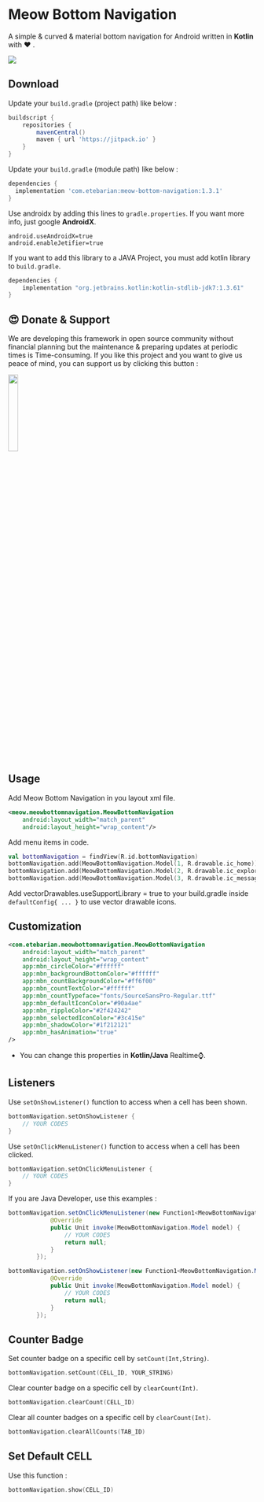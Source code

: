 # Meow Bottom Navigation
A simple & curved & material bottom navigation for Android written in **Kotlin** with ♥ .

![](https://github.com/shetmobile/MeowBottomNavigation/raw/master/resources/Preview.gif)

## Download

Update your `build.gradle` (project path) like below :

```groovy
buildscript {
    repositories {
        mavenCentral()
        maven { url 'https://jitpack.io' }
    }
}
```

Update your `build.gradle` (module path) like below :

```groovy
dependencies {
  implementation 'com.etebarian:meow-bottom-navigation:1.3.1'
}
```

Use androidx by adding this lines to `gradle.properties`. If you want more info, just google **AndroidX**.

```properties
android.useAndroidX=true
android.enableJetifier=true
```

If you want to add this library to a JAVA Project, you must add kotlin library to `build.gradle`.

```groovy
dependencies {
    implementation "org.jetbrains.kotlin:kotlin-stdlib-jdk7:1.3.61"
}
```
## 😍 Donate & Support

We are developing this framework in open source community without financial planning but the maintenance & preparing updates at periodic times is Time-consuming.
If you like this project and you want to give us peace of mind, you can support us by clicking this button :

<p>
<a href="https://cutt.ly/9jP8U6q">
<img width="20%" src="https://raw.githubusercontent.com/oneHamidreza/Meow-Framework-MVVM/master/Resources/img_support.png"/>
</a>
</p>

## Usage

Add Meow Bottom Navigation in you layout xml file.

```xml
<meow.meowbottomnavigation.MeowBottomNavigation
    android:layout_width="match_parent"
    android:layout_height="wrap_content"/>
```

Add menu items in code.

```kotlin
val bottomNavigation = findView(R.id.bottomNavigation)
bottomNavigation.add(MeowBottomNavigation.Model(1, R.drawable.ic_home))
bottomNavigation.add(MeowBottomNavigation.Model(2, R.drawable.ic_explore))
bottomNavigation.add(MeowBottomNavigation.Model(3, R.drawable.ic_message))
```

Add vectorDrawables.useSupportLibrary = true to your build.gradle inside `defaultConfig{ ... }` to use vector drawable icons.

## Customization

```xml
<com.etebarian.meowbottomnavigation.MeowBottomNavigation
    android:layout_width="match_parent"
    android:layout_height="wrap_content"
    app:mbn_circleColor="#ffffff"
    app:mbn_backgroundBottomColor="#ffffff"
    app:mbn_countBackgroundColor="#ff6f00"
    app:mbn_countTextColor="#ffffff"
    app:mbn_countTypeface="fonts/SourceSansPro-Regular.ttf"
    app:mbn_defaultIconColor="#90a4ae"
    app:mbn_rippleColor="#2f424242"
    app:mbn_selectedIconColor="#3c415e"
    app:mbn_shadowColor="#1f212121"
    app:mbn_hasAnimation="true"    
/>
```

- You can change this properties in **Kotlin/Java** Realtime⌚. 

## Listeners

Use `setOnShowListener()` function to access when a cell has been shown.

```kotlin
bottomNavigation.setOnShowListener {
    // YOUR CODES
}
```

Use `setOnClickMenuListener()` function to access when a cell has been clicked.

```kotlin     
bottomNavigation.setOnClickMenuListener {
    // YOUR CODES
}
```

If you are Java Developer, use this examples :

```java
bottomNavigation.setOnClickMenuListener(new Function1<MeowBottomNavigation.Model, Unit>() {
            @Override
            public Unit invoke(MeowBottomNavigation.Model model) {
                // YOUR CODES
                return null;
            }
        });

bottomNavigation.setOnShowListener(new Function1<MeowBottomNavigation.Model, Unit>() {
            @Override
            public Unit invoke(MeowBottomNavigation.Model model) {
                // YOUR CODES
                return null;
            }
        });
```

## Counter Badge

Set counter badge on a specific cell by `setCount(Int,String)`.

```kotlin
bottomNavigation.setCount(CELL_ID, YOUR_STRING)
```

Clear counter badge on a specific cell by `clearCount(Int)`.

```kotlin
bottomNavigation.clearCount(CELL_ID)
```

Clear all counter badges on a specific cell by `clearCount(Int)`.

```kotlin
bottomNavigation.clearAllCounts(TAB_ID)
```

## Set Default CELL

Use this function :

```kotlin
bottomNavigation.show(CELL_ID)
```
